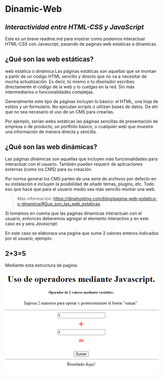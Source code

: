 # Dinamic-Web
## _Interactividad entre HTML-CSS y JavaScript_



Este es un breve readme.md para mostrar como podemos interactuar HTML-CSS con Javascript, pasando de paginas web estaticas a dinamicas. 

## ¿Qué son las web estáticas?
web estática o dinámica
Las páginas estáticas son aquellas que se montan a partir de un código HTML sencillo y directo que no va a necesitar de mucha actualización. Es decir, tú mismo o tu diseñador escribes directamente el código de la web y lo cuelgas en la red. Sin más intermediarios o funcionalidades complejas.

Generalmente este tipo de páginas incluyen lo básico: el HTML, una hoja de estilos y un formulario. No ejecutan scripts o utilizan bases de datos. De ahí que no sea necesario el uso de un CMS para crearlas.

Por ejemplo, serían webs estáticas las páginas sencillas de presentación de empresa o de producto, un portfolio básico, o cualquier web que muestre una información de manera directa y sencilla.

## ¿Qué son las web dinámicas?

Las páginas dinámicas son aquellas que incluyen más funcionalidades para interactuar con el usuario. También pueden requerir de aplicaciones externas (como los CMS) para su creación.

Por norma general los CMS parten de una serie de archivos por defecto en su instalación e incluyen la posibilidad de añadir temas, plugins, etc. Todo eso que hace que para el usuario medio sea más sencillo montar una web.

> Mas información: https://dinahosting.com/blog/pagina-web-estatica-o-dinamica/#Que_son_las_web_estaticas

Si tomamos en cuenta que las paginas dinamicas interactuan con el usuario, entonces deberemos agregar el elemento interactivo y en este caso es y sera *Javascript*.

En este caso se elaborara una pagina que sume 2 valores enteros indicados por el usuario, ejemplo:

## 2+3=5 

Mediante esta estructura de pagina:


![alt text](https://github.com/IzzyGrant/Dinamic-Web/blob/main/page.png?raw=true)